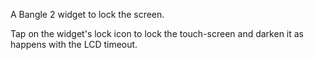 A Bangle 2 widget to lock the screen.

Tap on the widget's lock icon to lock the touch-screen and darken it as happens with the LCD timeout.
